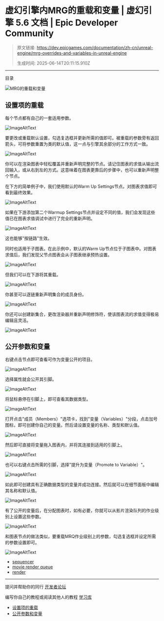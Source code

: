 # 虚幻引擎内MRG的重载和变量 | 虚幻引擎 5.6 文档 | Epic Developer Community

> 原文链接: https://dev.epicgames.com/documentation/zh-cn/unreal-engine/mrg-overrides-and-variables-in-unreal-engine
> 
> 生成时间: 2025-06-14T20:11:15.910Z

---

目录

![MRG的重载和变量](https://dev.epicgames.com/community/api/documentation/image/3cc9d98a-ce1f-4b4f-b329-a7f166d3fe8f?resizing_type=fill&width=1920&height=335)

## 设置项的重载

每个节点都有自己的一套适用参数。

![ImageAltText](https://d1iv7db44yhgxn.cloudfront.net/documentation/images/50883b48-33fb-4880-81ea-5340106a6262/image_0.png)

要更改或重载默认设置，勾选复选框并更新所需的值即可。被重载的参数旁有返回箭头，可将参数重置为类的默认值，这一点与引擎其余部分的工作方式一致。

![ImageAltText](https://d1iv7db44yhgxn.cloudfront.net/documentation/images/3e791ab4-7fec-4206-96c2-b790364dc102/image_1.png)

你可以在渲染图表中轻松覆盖并重新声明完整的节点。请记住图表的求值从输出流回输入，或从右到左的方式。这意味着在图表更靠后的步骤中，也可以重新声明整个节点。

在下方的简单例子中，我们使用默认的Warm Up Settings节点。对图表求值即可看到最终效果。

![ImageAltText](https://d1iv7db44yhgxn.cloudfront.net/documentation/images/a659b49c-1826-48cc-b691-950e5a28c4fb/image_2.png)

如果在下游添加第二个Warmup Settings节点并设定不同的值，我们会发现这些值已在图表求值调试中进行了完全的重新声明。

![ImageAltText](https://d1iv7db44yhgxn.cloudfront.net/documentation/images/4e6ffdf7-96f9-4d59-8b7d-e81cec4992f3/image_3.png)

这也能够"按链路"生效。

同时也适用于子图表。在此示例中，默认的Warm Up节点位于子图表中。对图表求值后，我们发现父节点图表会从子图表继承预热设置。

![ImageAltText](https://d1iv7db44yhgxn.cloudfront.net/documentation/images/2a784666-05e7-467f-ae80-7b6051fdc742/image_4.png)

但我们可以在下游将其重载。

![ImageAltText](https://d1iv7db44yhgxn.cloudfront.net/documentation/images/7e15c0fc-cf39-4017-9a0c-45c643143dcf/image_5.png)

你甚至可以逐链重新声明集合的成员身份。

![ImageAltText](https://d1iv7db44yhgxn.cloudfront.net/documentation/images/6e9c5e17-da8d-48f7-8a15-329a6cddebc5/image_6.png)

你还可以创建新集合，更改渲染器并重新声明修饰符，使该图表流的求值变得极易编辑且灵活。

![ImageAltText](https://d1iv7db44yhgxn.cloudfront.net/documentation/images/1cf888ed-6b61-4e05-8826-3ac24ed61b1a/image_7.png)

## 公开参数和变量

右键点击节点即可查看可作为变量公开的项目。

![ImageAltText](https://d1iv7db44yhgxn.cloudfront.net/documentation/images/741378f4-559b-4717-963c-beea2663419f/image_8.png)

选择属性就会公开其引脚。

![ImageAltText](https://d1iv7db44yhgxn.cloudfront.net/documentation/images/89e9da03-96d7-4268-9644-a35faab65eb6/image_9.png)

将鼠标悬停在引脚上，即可查看其数据类型。

![ImageAltText](https://d1iv7db44yhgxn.cloudfront.net/documentation/images/c393f39b-891b-42c2-9d1a-d36ea6d2b72c/image_10.png)

打开点击"成员（Members）"选项卡，找到"变量（Variables）"分段，点击加号图标，即可创建你自己的变量。然后请设置变量的名称、类型和默认值。

![ImageAltText](https://d1iv7db44yhgxn.cloudfront.net/documentation/images/e93ac1ba-5280-4317-8d71-c572f89881b5/image_11.png)

然后即可直接将变量拖入图表内，并将其连接到适用的引脚上。

![ImageAltText](https://d1iv7db44yhgxn.cloudfront.net/documentation/images/8afa4ba0-af92-4d27-b8b5-ae80ca714ba7/image_12.png)

也可以右键点击所需的引脚，选择"提升为变量（Promote to Variable）"。

![ImageAltText](https://d1iv7db44yhgxn.cloudfront.net/documentation/images/18e37211-8f4f-4726-bbc9-19e3ced12b56/image_13.png)

如此即可创建具有正确数据类型的变量并成功连接。然后就可以在细节面板中编辑其名称和默认值。

![ImageAltText](https://d1iv7db44yhgxn.cloudfront.net/documentation/images/2e6163fa-96f5-497d-a179-df317db39b96/image_14.png)

有了公开的变量后，在分配图表时，如有必要，你就可以从影片渲染队列的作业级别上设置这些参数。

![ImageAltText](https://d1iv7db44yhgxn.cloudfront.net/documentation/images/12b8355e-1605-467c-9806-0c17359fbdcf/image_15.png)

和图表节点的做法类似，要重载MRQ作业级别上的参数，勾选复选框并设定所需的参数设置即可。

![ImageAltText](https://d1iv7db44yhgxn.cloudfront.net/documentation/images/1ce100a4-e3ca-4388-89e6-ad4628e35875/image_16.png)

-   [sequencer](https://dev.epicgames.com/community/search?query=sequencer)
-   [movie render queue](https://dev.epicgames.com/community/search?query=movie%20render%20queue)
-   [render](https://dev.epicgames.com/community/search?query=render)

* * *

提问并帮助你的同行 [开发者论坛](https://forums.unrealengine.com/categories?tag=unreal-engine)

编写你自己的教程或阅读其他人的教程 [学习库](https://dev.epicgames.com/community/unreal-engine/learning)

-   [设置项的重载](/documentation/zh-cn/unreal-engine/mrg-overrides-and-variables-in-unreal-engine#%E8%AE%BE%E7%BD%AE%E9%A1%B9%E7%9A%84%E9%87%8D%E8%BD%BD)
-   [公开参数和变量](/documentation/zh-cn/unreal-engine/mrg-overrides-and-variables-in-unreal-engine#%E5%85%AC%E5%BC%80%E5%8F%82%E6%95%B0%E5%92%8C%E5%8F%98%E9%87%8F)